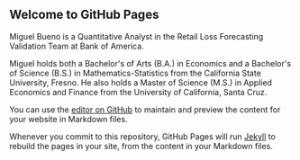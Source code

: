 ## Welcome to GitHub Pages

Miguel Bueno is a Quantitative Analyst in the Retail Loss Forecasting Validation Team at Bank of America. 

Miguel holds both a Bachelor's of Arts (B.A.) in Economics and a Bachelor's of Science (B.S.) in Mathematics-Statistics from the California State University, Fresno. He also holds a Master of  Science (M.S.) in Applied Economics and Finance from the University of California, Santa Cruz.

You can use the [editor on GitHub](https://github.com/miguelbueno800/MiguelBueno.github.io/edit/gh-pages/index.md) to maintain and preview the content for your website in Markdown files.

Whenever you commit to this repository, GitHub Pages will run [Jekyll](https://jekyllrb.com/) to rebuild the pages in your site, from the content in your Markdown files.
